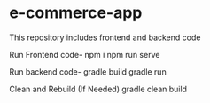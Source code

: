 # e-commerce-app
This repository includes frontend and backend code

Run Frontend code-
npm i
npm run serve

Run backend code-
gradle build
gradle run

Clean and Rebuild (If Needed)
gradle clean build
